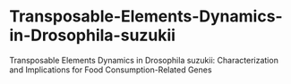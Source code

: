 # Transposable-Elements-Dynamics-in-Drosophila-suzukii
Transposable Elements Dynamics in Drosophila suzukii: Characterization and Implications for Food Consumption-Related Genes
